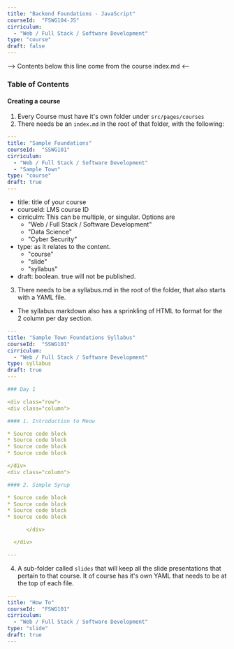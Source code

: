 ```yaml
---
title: "Backend Foundations - JavaScript"
courseId:  "FSWG104-JS"
cirriculum:
  - "Web / Full Stack / Software Development"
type: "course"
draft: false
---
```


--> Contents below this line come from the course index.md <--

### Table of Contents

#### Creating a course

1. Every Course must have it's own folder under `src/pages/courses`
2. There needs be an `index.md` in the root of that folder, with the following:

```YAML
---
title: "Sample Foundations"
courseId:  "SSWG101"
cirriculum:
  - "Web / Full Stack / Software Development"
  - "Sample Town"
type: "course"
draft: true
---
```

* title: title of your course
* courseId: LMS course ID
* cirriculm: This can be multiple, or singular. Options are
  * "Web / Full Stack / Software Development"
  * "Data Science"
  * "Cyber Security"
* type: as it relates to the content.
  * "course"
  * "slide"
  * "syllabus"
* draft: boolean. true will not be published.

3. There needs to be a syllabus.md in the root of the folder, that also starts with a YAML file.

* The syllabus markdown also has a sprinkling of HTML to format for the 2 column per day section.

```YAML
---
title: "Sample Town Foundations Syllabus"
courseId:  "SSWG101"
cirriculum:  
  - "Web / Full Stack / Software Development"
type: syllabus
draft: true
---

### Day 1

<div class="row">
<div class="column">

#### 1. Introduction to Meow

* Source code block
* Source code block
* Source code block
* Source code block

</div>
<div class="column">

#### 2. Simple Syrup

* Source code block
* Source code block
* Source code block
* Source code block

      </div>

  </div>

---
```

4. A sub-folder called `slides` that will keep all the slide presentations that pertain to that course. It of course has it's own YAML that needs to be at the top of each file.

```YAML
---
title: "How To"
courseId:  "FSWG101"
cirriculum:
  - "Web / Full Stack / Software Development"
type: "slide"
draft: true
---
```
